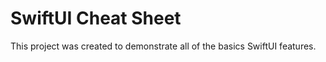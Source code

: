 #  SwiftUI Cheat Sheet
This project was created to demonstrate all of the basics SwiftUI features.

